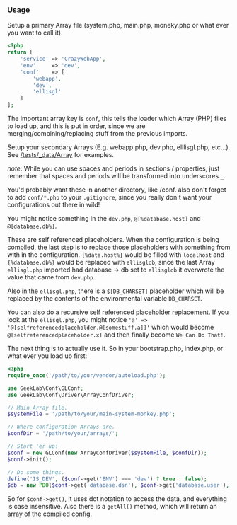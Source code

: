 ### Usage
Setup a primary Array file (system.php, main.php, moneky.php or what ever you want to call it).

```php
<?php
return [
    'service' => 'CrazyWebApp',
    'env'     => 'dev',
    'conf'    => [
        'webapp',
        'dev',
        'ellisgl'
    ]
];
```

The important array key is `conf`, this tells the loader which Array (PHP) files to load up, and this is put in order, since we are merging/combining/replacing stuff from the previous imports.

Setup your secondary Arrays (E.g. webapp.php, dev.php, elllisgl.php, etc...). See [/tests/_data/Array](/tests/_data/Array) for examples.

_note_: While you can use spaces and periods in sections / properties, just remember that spaces and periods will be transformed into underscores `_`.

You'd probably want these in another directory, like /conf. also don't forget to add `conf/*.php` to your `.gitignore`, since you really don't want your configurations out there in wild! 

You might notice something in the `dev.php`, `@[%database.host]` and `@[database.db%]`.

These are self referenced placeholders. When the configuration is being compiled, the last step is to replace those placeholders with something from with in the configuration. `{%data.host%}` would be filled with `localhost` and  `{%database.db%}` would be replaced with `ellisgldb`, since the last Array `ellisgl.php` imported had database -> db set to `ellisgldb` it overwrote the value that came from `dev.php`.

Also in the `ellisgl.php`, there is a `$[DB_CHARSET]` placeholder which will be replaced by the contents of the environmental variable `DB_CHARSET`.

You can also do a recursive self referenced placeholder replacement. If you look at the `ellisgl.php`, you might notice `'a' => '@[selfreferencedplaceholder.@[somestuff.a]]'` which would become `@[selfreferencedplaceholder.x]` and then finally become `We Can Do That!`. 

The next thing is to actually use it. So in your bootstrap.php, index.php, or what ever you load up first:

```PHP
<?php
require_once('/path/to/your/vendor/autoload.php');

use GeekLab\Conf\GLConf;
use GeekLab\Conf\Driver\ArrayConfDriver;

// Main Array file.
$systemFile = '/path/to/your/main-system-monkey.php';

// Where configuration Arrays are.
$confDir = '/path/to/your/arrays/';

// Start 'er up!
$conf = new GLConf(new ArrayConfDriver($systemFile, $confDir));
$conf->init();

// Do some things.
define('IS_DEV', ($conf->get('ENV') === 'dev') ? true : false);
$db = new PDO($conf->get('database.dsn'), $conf->get('database.user'), $conf->get('database.pass'));
```

So for `$conf->get()`, it uses dot notation to access the data, and everything is case insensitive. Also there is a `getAll()` method, which will return an array of the compiled config.
